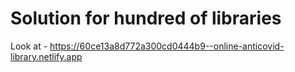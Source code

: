 # Solution for hundred of libraries
Look at - https://60ce13a8d772a300cd0444b9--online-anticovid-library.netlify.app
